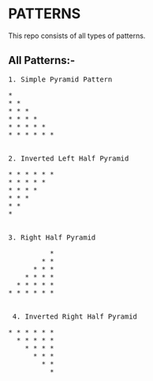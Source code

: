 # PATTERNS

This repo consists of all types of patterns.

## All Patterns:-

<pre>
1. Simple Pyramid Pattern

* 
* * 
* * * 
* * * * 
* * * * * 
* * * * * * 


2. Inverted Left Half Pyramid

* * * * * * 
* * * * * 
* * * * 
* * * 
* * 
*


3. Right Half Pyramid

          * 
        * * 
      * * * 
    * * * * 
  * * * * * 
* * * * * *
  
  
 4. Inverted Right Half Pyramid
 
* * * * * * 
  * * * * * 
    * * * * 
      * * * 
        * * 
          * 
</pre>
